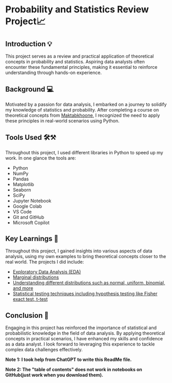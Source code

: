 # Probability and Statistics Review Project📈

## Introduction 💡
This project serves as a review and practical application of theoretical concepts in probability and statistics. Aspiring data analysts often encounter these fundamental principles, making it essential to reinforce understanding through hands-on experience.

## Background 💻
Motivated by a passion for data analysis, I embarked on a journey to solidify my knowledge of statistics and probability. After completing a course on theoretical concepts from [Maktabkhoone](https://maktabkhooneh.org/course/%D8%A2%D9%85%D8%A7%D8%B1-%D8%A7%D8%AD%D8%AA%D9%85%D8%A7%D9%84-%D9%85%D9%87%D9%86%D8%AF%D8%B3%DB%8C-mk627/), I recognized the need to apply these principles in real-world scenarios using Python.

## Tools Used 🛠⚒
Throughout this project, I used different libraries in Python to speed up my work. In one glance the tools are:
- Python
- NumPy
- Pandas
- Matplotlib
- Seaborn
- SciPy
- Jupyter Notebook
- Google Colab
- VS Code
- Git and GitHub
- Microsoft Copilot

## Key Learnings 🔑
Throughout this project, I gained insights into various aspects of data analysis, using my own examples to bring theoretical concepts closer to the real world. The projects I did include:

- [Exploratory Data Analysis (EDA)](/Step1_Exploratory%20Data%20Analysis/Exploratory_Data_Analysis.ipynb)
- [Marginal distributions](/Step2_Marginal%20Distribution/Marginal_Distribution.ipynb)
- [Understanding different distributions such as normal, uniform, binomial, and more](/Step3_Distributions/Distributions.ipynb)
- [Statistical testing techniques including hypothesis testing like Fisher exact test, t-test](/Step4_Statisicsl_Testing/Statistics_Testing.ipynb)


## Conclusion 📙
Engaging in this project has reinforced the importance of statistical and probabilistic knowledge in the field of data analysis. By applying theoretical concepts in practical scenarios, I have enhanced my skills and confidence as a data analyst. I look forward to leveraging this experience to tackle complex data challenges effectively.

**Note 1: I took help from ChatGPT to write this ReadMe file.**

**Note 2: The "table of contents" does not work in notebooks on GitHub(just work when you download them).**

